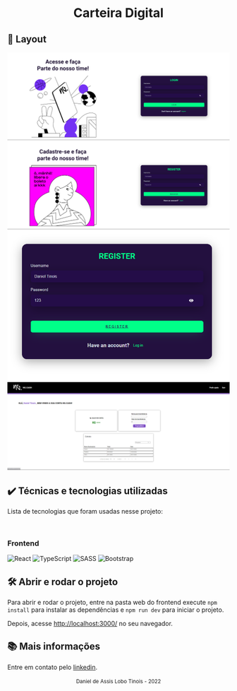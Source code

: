 <div align="center">
  <h1>Carteira Digital</h1>
</div>

## 📱 Layout

<div align="center">
  <img src="./src/assets/imgPrints/login.png" width="700" heigth="320">
  <img src="./src/assets/imgPrints/register.png" width="700" heigth="320">
  <img src="./src/assets/imgPrints/registerFunci.png" width="600" heigth="320">
  <img src="./src/assets/imgPrints/home.png"width="700" heigth="320">
</div>

## ✔️ Técnicas e tecnologias utilizadas

Lista de tecnologias que foram usadas nesse projeto:

<br>

### Frontend

![React](https://img.shields.io/badge/-REACT-brightgreen)
![TypeScript](https://img.shields.io/badge/-TYPESCRIPT-blue)
![SASS](https://img.shields.io/badge/-SASS-orange)
![Bootstrap](https://img.shields.io/badge/-BOOTSTRAP-red)

## 🛠️ Abrir e rodar o projeto

Para abrir e rodar o projeto, entre na pasta web do frontend execute `npm install` para instalar as dependências e `npm run dev` para iniciar o projeto.

Depois, acesse <a href="http://localhost:3000/">http://localhost:3000/</a> no seu navegador.

## 📚 Mais informações

Entre em contato pelo [linkedin](https://www.linkedin.com/in/daniel-tinois-7338a2244/).

<div align="center">
  <small>Daniel de Assis Lobo Tinois - 2022</small>
</div>
